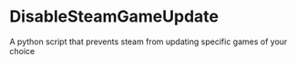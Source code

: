 # DisableSteamGameUpdate
A python script that prevents steam from updating specific games of your choice
